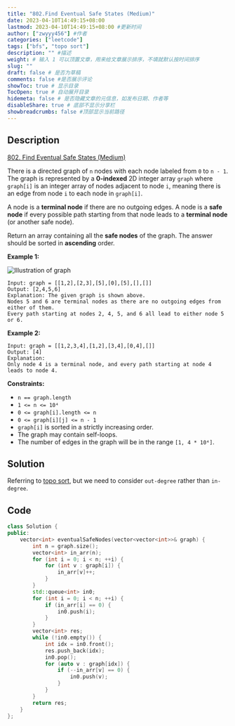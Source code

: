 ```yaml
---
title: "802.Find Eventual Safe States (Medium)"
date: 2023-04-10T14:49:15+08:00
lastmod: 2023-04-10T14:49:15+08:00 #更新时间
author: ["zwyyy456"] #作者
categories: ["leetcode"]
tags: ["bfs", "topo sort"]
description: "" #描述
weight: # 输入 1 可以顶置文章，用来给文章展示排序，不填就默认按时间排序
slug: ""
draft: false # 是否为草稿
comments: false #是否展示评论
showToc: true # 显示目录
TocOpen: true # 自动展开目录
hidemeta: false # 是否隐藏文章的元信息，如发布日期、作者等
disableShare: true # 底部不显示分享栏
showbreadcrumbs: false #顶部显示当前路径
---
```

## Description
[802. Find Eventual Safe States (Medium)](https://leetcode.com/problems/find-eventual-safe-states/)

There is a directed graph of `n` nodes with each node labeled from `0` to `n - 1`. The graph is
represented by a **0-indexed** 2D integer array `graph` where `graph[i]` is an integer array of
nodes adjacent to node `i`, meaning there is an edge from node `i` to each node in `graph[i]`.

A node is a **terminal node** if there are no outgoing edges. A node is a **safe node** if every
possible path starting from that node leads to a **terminal node** (or another safe node).

Return an array containing all the **safe nodes** of the graph. The answer should be sorted in
**ascending** order.

**Example 1:**

![Illustration of graph](https://pic-upyun.zwyyy456.tech/smms/2023-12-26-065449.png)

```
Input: graph = [[1,2],[2,3],[5],[0],[5],[],[]]
Output: [2,4,5,6]
Explanation: The given graph is shown above.
Nodes 5 and 6 are terminal nodes as there are no outgoing edges from either of them.
Every path starting at nodes 2, 4, 5, and 6 all lead to either node 5 or 6.
```

**Example 2:**

```
Input: graph = [[1,2,3,4],[1,2],[3,4],[0,4],[]]
Output: [4]
Explanation:
Only node 4 is a terminal node, and every path starting at node 4 leads to node 4.

```

**Constraints:**

- `n == graph.length`
- `1 <= n <= 10⁴`
- `0 <= graph[i].length <= n`
- `0 <= graph[i][j] <= n - 1`
- `graph[i]` is sorted in a strictly increasing order.
- The graph may contain self-loops.
- The number of edges in the graph will be in the range `[1, 4 * 10⁴]`.

## Solution
Referring to [topo sort](https://blog.zwyyy456.tech/zh/posts/tech/topo-sort/), but we need to consider `out-degree` rather than `in-degree`.

## Code
```cpp
class Solution {
public:
    vector<int> eventualSafeNodes(vector<vector<int>>& graph) {
        int n = graph.size();
        vector<int> in_arr(n);
        for (int i = 0; i < n; ++i) {
            for (int v : graph[i]) {
                in_arr[v]++;
            }
        }
        std::queue<int> in0;
        for (int i = 0; i < n; ++i) {
            if (in_arr[i] == 0) {
                in0.push(i);
            }
        }
        vector<int> res;
        while (!in0.empty()) {
            int idx = in0.front();
            res.push_back(idx);
            in0.pop();
            for (auto v : graph[idx]) {
                if (--in_arr[v] == 0) {
                    in0.push(v);
                }
            }
        }
        return res;
    }
};
```